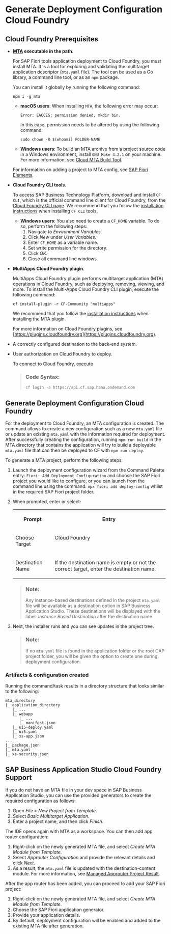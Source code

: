 <!-- loio41e63bde991a485ea362fc5ba35cf5bc -->

# Generate Deployment Configuration Cloud Foundry



<a name="loio41e63bde991a485ea362fc5ba35cf5bc__section_m3v_5r3_k4b"/>

## Cloud Foundry Prerequisites

-   **[MTA](https://github.com/SAP/cloud-mta) executable in the path**.

    For SAP Fiori tools application deployment to Cloud Foundry, you must install MTA. It is a tool for exploring and validating the multitarget application descriptor \(`mta.yaml` file\). The tool can be used as a Go library, a command line tool, or as an `npm` package.

    You can install it globally by running the following command:

    ```
    npm i -g mta
    ```

    -   **macOS users**: When installing `MTA`, the following error may occur:

        ```
        Error: EACCES: permission denied, mkdir bin.
        ```

        In this case, permission needs to be altered by using the following command:

        ```
        sudo chown -R $(whoami) FOLDER-NAME
        ```

    -   **Windows users**: To build an MTA archive from a project source code in a Windows environment, install `GNU Make 4.2.1` on your machine. For more information, see [Cloud MTA Build Tool](https://sap.github.io/cloud-mta-build-tool/makefile).

    For information on adding a project to MTA config, see [SAP Fiori Elements](../Generating-an-Application/SAP-Fiori-Elements/sap-fiori-elements-1488469.md).

-   **Cloud Foundry CLI tools**.

    To access SAP Business Technology Platform, download and install `CF CLI`, which is the official command line client for Cloud Foundry, from the [Cloud Foundry CLI page](https://github.com/cloudfoundry/cli#installers-and-compressed-binaries-1). We recommend that you follow the [installation instructions](https://docs.cloudfoundry.org/cf-cli/install-go-cli.html) when installing `CF CLI` tools.

    -   **Windows users**: You also need to create a `CF_HOME` variable. To do so, perform the following steps:
        1.  Navigate to *Environment Variables*.
        2.  Click *New* under *User Variables*.
        3.  Enter `CF_HOME` as a variable name.
        4.  Set write permission for the directory.
        5.  Click *OK*.
        6.  Close all command line windows.


-   **MultiApps Cloud Foundry plugin**.

    MultiApps Cloud Foundry plugin performs multitarget application \(MTA\) operations in Cloud Foundry, such as deploying, removing, viewing, and more. To install the Multi-Apps Cloud Foundry CLI plugin, execute the following command:

    ```
    cf install-plugin -r CF-Community "multiapps"
    ```

    We recommend that you follow the [installation instructions](https://help.sap.com/viewer/65de2977205c403bbc107264b8eccf4b/Cloud/en-US/27f3af39c2584d4ea8c15ba8c282fd75.html) when installing the MTA plugin.

    For more information on Cloud Foundry plugins, see [https://plugins.cloudfoundry.org](https://plugins.cloudfoundry.org).

-   A correctly configured destination to the back-end system.
-   User authorization on Cloud Foundry to deploy.

    To connect to Cloud Foundry, execute

    > ### Code Syntax:  
    > ```
    > cf login -a https://api.cf.sap.hana.ondemand.com
    > ```




<a name="loio41e63bde991a485ea362fc5ba35cf5bc__section_yw1_d53_k4b"/>

## Generate Deployment Configuration Cloud Foundry

For the deployment to Cloud Foundry, an MTA configuration is created. The command allows to create a new configuration such as a new `mta.yaml` file or update an existing `mta.yaml` with the information required for deployment. After successfully creating the configuration, running `npm run build` in the MTA directory that contains the application will try to build a deployable `mta.yaml` file that can then be deployed to CF with `npm run deploy`.

To generate a MTA project, perform the following steps:

1.  Launch the deployment configuration wizard from the Command Palette entry: `Fiori: Add Deployment Configuration` and choose the SAP Fiori project you would like to configure, or you can launch from the command line using the command: `npx fiori add deploy-config` whilst in the required SAP Fiori project folder.
2.  When prompted, enter or select:


    <table>
    <tr>
    <th valign="top">

    Prompt
    
    </th>
    <th valign="top">

    Entry
    
    </th>
    </tr>
    <tr>
    <td valign="top">
    
    Choose Target
    
    </td>
    <td valign="top">
    
    Cloud Foundry
    
    </td>
    </tr>
    <tr>
    <td valign="top">
    
    Destination Name
    
    </td>
    <td valign="top">
    
    If the destination name is empty or not the correct target, enter the destination name.
    
    </td>
    </tr>
    </table>
    
    > ### Note:  
    > Any instance-based destinations defined in the project `mta.yaml` file will be available as a destination option in SAP Business Application Studio. These destinations will be displayed with the label: *Instance Based Destination* after the destination name.

3.  Next, the installer runs and you can see updates in the project tree.

    > ### Note:  
    > If no `mta.yaml` file is found in the application folder or the root CAP project folder, you will be given the option to create one during deployment configuration.




### Artifacts & configuration created

Running the command/task results in a directory structure that looks similar to the following:

```
mta_directory
|_ application_directory
   |_ ...
   |_ webapp
      |_ ...
      |_ manifest.json
   |_ ui5-deploy.yaml
   |_ ui5.yaml
   |_ xs-app.json
...
|_ package.json
|_ mta.yaml
|_ xs-security.json
```



<a name="loio41e63bde991a485ea362fc5ba35cf5bc__section_gr1_tvd_l4b"/>

## SAP Business Application Studio Cloud Foundry Support

If you do not have an MTA file in your dev space in SAP Business Application Studio, you can use the provided generators to create the required configuration as follows:

1.  Open *File* \> *New Project from Template*.
2.  Select *Basic Multitarget Application*.
3.  Enter a project name, and then click *Finish*.

The IDE opens again with MTA as a workspace. You can then add app router configuration:

1.  Right-click on the newly generated MTA file, and select *Create MTA Module from Template*.
2.  Select *Approuter Configuration* and provide the relevant details and click *Next*.
3.  As a result, the `mta.yaml` file is updated with the destination-content module. For more information, see [Managed Approuter Project Result](https://help.sap.com/docs/SAP%20Business%20Application%20Studio/0e2ec06ee34742fd9054fabe09c12d35/cb57602041e04cd3910e6c7bd613b4a9.html).

After the app router has been added, you can proceed to add your SAP Fiori project:

1.  Right-click on the newly generated MTA file, and select *Create MTA Module from Template*.
2.  Choose the SAP Fiori application generator.
3.  Provide your application details.
4.  By default, deployment configuration will be enabled and added to the existing MTA file after generation.

